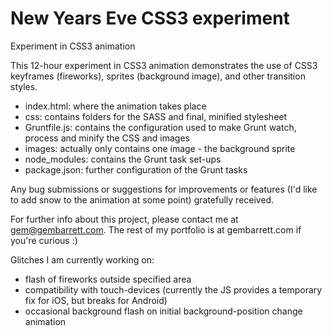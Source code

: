 New Years Eve CSS3 experiment
=============

Experiment in CSS3 animation

This 12-hour experiment in CSS3 animation demonstrates the use of CSS3 keyframes (fireworks), sprites (background image), and other transition styles. 

- index.html: where the animation takes place
- css: contains folders for the SASS and final, minified stylesheet
- Gruntfile.js: contains the configuration used to make Grunt watch, process and minify the CSS and images
- images: actually only contains one image - the background sprite
- node_modules: contains the Grunt task set-ups
- package.json: further configuration of the Grunt tasks

Any bug submissions or suggestions for improvements or  features (I'd like to add snow to the animation at some point) gratefully received.

For further info about this project, please contact me at gem@gembarrett.com. The rest of my portfolio is at gembarrett.com if you're curious :)


Glitches I am currently working on:
- flash of fireworks outside specified area
- compatibility with touch-devices (currently the JS provides a temporary fix for iOS, but breaks for Android)
- occasional background flash on initial background-position change animation
